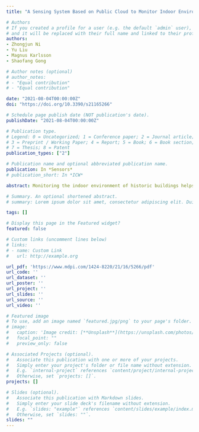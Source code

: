 ```yaml
---
title: "A Sensing System Based on Public Cloud to Monitor Indoor Environment of Historic Buildings"

# Authors
# If you created a profile for a user (e.g. the default `admin` user), write the username (folder name) here 
# and it will be replaced with their full name and linked to their profile.
authors:
- Zhongjun Ni
- Yu Liu
- Magnus Karlsson
- Shaofang Gong

# Author notes (optional)
# author_notes:
# - "Equal contribution"
# - "Equal contribution"

date: "2021-08-04T00:00:00Z"
doi: "https://doi.org/10.3390/s21165266"

# Schedule page publish date (NOT publication's date).
publishDate: "2021-08-04T00:00:00Z"

# Publication type.
# Legend: 0 = Uncategorized; 1 = Conference paper; 2 = Journal article;
# 3 = Preprint / Working Paper; 4 = Report; 5 = Book; 6 = Book section;
# 7 = Thesis; 8 = Patent
publication_types: ["2"]

# Publication name and optional abbreviated publication name.
publication: In *Sensors*
# publication_short: In *ICW*

abstract: Monitoring the indoor environment of historic buildings helps to identify potential risks, provide guidelines for improving regular maintenance, and preserve cultural artifacts. However, most of the existing monitoring systems proposed for historic buildings are not for general digitization purposes that provide data for smart services employing, e.g., artificial intelligence with machine learning. In addition, considering that preserving historic buildings is a long-term process that demands preventive maintenance, a monitoring system requires stable and scalable storage and computing resources. In this paper, a digitalization framework is proposed for smart preservation of historic buildings. A sensing system following the architecture of this framework is implemented by integrating various advanced digitalization techniques, such as Internet of Things, Edge computing, and Cloud computing. The sensing system realizes remote data collection, enables viewing real-time and historical data, and provides the capability for performing real-time analysis to achieve preventive maintenance of historic buildings in future research. Field testing results show that the implemented sensing system has a 2% end-to-end loss rate for collecting data samples and the loss rate can be decreased to 0.3%. The low loss rate indicates that the proposed sensing system has high stability and meets the requirements for long-term monitoring of historic buildings.

# Summary. An optional shortened abstract.
# summary: Lorem ipsum dolor sit amet, consectetur adipiscing elit. Duis posuere tellus ac convallis placerat. Proin tincidunt magna sed ex sollicitudin condimentum.

tags: []

# Display this page in the Featured widget?
featured: false

# Custom links (uncomment lines below)
# links:
# - name: Custom Link
#   url: http://example.org

url_pdf: 'https://www.mdpi.com/1424-8220/21/16/5266/pdf'
url_code: ''
url_dataset: ''
url_poster: ''
url_project: ''
url_slides: ''
url_source: ''
url_video: ''

# Featured image
# To use, add an image named `featured.jpg/png` to your page's folder. 
# image:
#   caption: 'Image credit: [**Unsplash**](https://unsplash.com/photos/pLCdAaMFLTE)'
#   focal_point: ""
#   preview_only: false

# Associated Projects (optional).
#   Associate this publication with one or more of your projects.
#   Simply enter your project's folder or file name without extension.
#   E.g. `internal-project` references `content/project/internal-project/index.md`.
#   Otherwise, set `projects: []`.
projects: []

# Slides (optional).
#   Associate this publication with Markdown slides.
#   Simply enter your slide deck's filename without extension.
#   E.g. `slides: "example"` references `content/slides/example/index.md`.
#   Otherwise, set `slides: ""`.
slides: ""
---
```


<!-- {{% callout note %}}
Click the *Cite* button above to demo the feature to enable visitors to import publication metadata into their reference management software.
{{% /callout %}}

{{% callout note %}}
Create your slides in Markdown - click the *Slides* button to check out the example.
{{% /callout %}}

Supplementary notes can be added here, including [code, math, and images](https://wowchemy.com/docs/writing-markdown-latex/). -->
